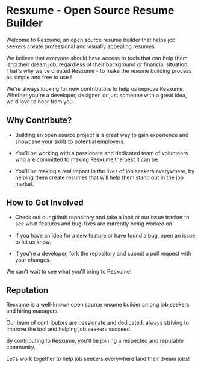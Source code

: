 # Resxume - Open Source Resume Builder

Welcome to Resxume, an open source resume builder that helps job seekers create professional and visually appealing resumes.

We believe that everyone should have access to tools that can help them land their dream job, regardless of their background or financial situation. That's why we've created Resxume - to make the resume building process as simple and free to use !

We're always looking for new contributors to help us improve Resxume. Whether you're a developer, designer, or just someone with a great idea, we'd love to hear from you.

## Why Contribute?

* Building an open source project is a great way to gain experience and showcase your skills to potential employers.

* You'll be working with a passionate and dedicated team of volunteers who are committed to making Resxume the best it can be.

* You'll be making a real impact in the lives of job seekers everywhere, by helping them create resumes that will help them stand out in the job market.

## How to Get Involved

* Check out our github repository and take a look at our issue tracker to see what features and bug-fixes are currently being worked on.

* If you have an idea for a new feature or have found a bug, open an issue to let us know.

* If you're a developer, fork the repository and submit a pull request with your changes.

We can't wait to see what you'll bring to Resxume!

## Reputation

Resxume is a well-known open source resume builder among job seekers and hiring managers.

Our team of contributors are passionate and dedicated, always striving to improve the tool and helping job seekers succeed.

By contributing to Resxume, you'll be joining a respected and reputable community.

Let's work together to help job seekers everywhere land their dream jobs!

